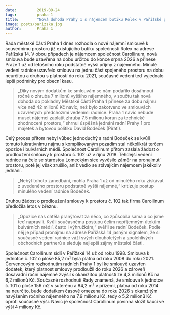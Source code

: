 ```yaml
---
date:         2019-09-24
tags:         praha-1
title:        "Nová dohoda Prahy 1 s nájemcem butiku Rolex v Pařížské přinese do obecní kasy desítky milionů korun navíc"
image: posts/parizska.jpg
author:       Praha 1
---
```


Rada městské části Praha 1 dnes rozhodla o nové nájemní smlouvě k sousednímu prostoru již existujícího butiku společnosti Rolex na adrese Pařížská 14. V obou případech je nájemcem společnost Carollinum, nová smlouva bude uzavřena na dobu určitou do konce srpna 2026 a přinese Praze 1 už od letošního roku podstatně vyšší příjmy z nájemného. Minulé vedení radnice uzavřelo smlouvu na jednu část spojeného prostoru na dobu neurčitou a druhou s platností do roku 2021, současné vedení teď vyjednalo lepší podmínky pro obecní kasu.

> „Díky novým dodatkům ke smlouvám se nám podařilo dosáhnout ročně o zhruba 7 milionů vyššího nájemného, v součtu tak nová dohoda do pokladny Městské části Praha 1 přinese za dobu nájmu více než 42 milionů Kč navíc, než bylo zakotveno ve smlouvách uzavřených předchozími vedeními radnice. Praha 1 navíc nebude muset nájemci zaplatit zhruba 7,5 milionu korun za technické zhodnocení prostoru,“ shrnul úspěšná jednání radní Prahy 1 pro majetek a bytovou politiku David Bodeček (Piráti).

Celý proces přitom nebyl vůbec jednoduchý a radní Bodeček se kvůli tomuto lukrativnímu nájmu s komplikovaným pozadím stal několikrát terčem opozice i bulvárních médií. Společnost Carollinum přitom zaslala žádost o prodloužení smlouvy k prostoru č. 102 už v říjnu 2018. Tehdejší vedení radnice na čele se starostou Lomeckým sice vyvěsilo záměr na pronajmutí prostoru, poté jej však zrušilo, aniž vedlo se stávajícím nájemcem jakékoliv jednání. 

> „Nebýt tohoto zanedbání, mohla Praha 1 už od minulého roku získávat z uvedeného prostoru podstatně vyšší nájemné,“ kritizuje postup minulého vedení radnice Bodeček.

Druhou žádost o prodloužení smlouvy k prostoru č. 102 tak firma Carollinum předložila letos v březnu. 

> „Opozice nás chtěla pranýřovat za něco, co způsobila sama a co jsme teď napravili. Kvůli současnému postupu čelím nepříjemným útokům bulvárních médií, často i výhružkám,“ svěřil se radní Bodeček. Podle něj je případ pronájmu na adrese Pařížská 14 jasným signálem, že si současné vedení radnice váží svých dlouholetých a spolehlivých obchodních partnerů a sleduje
nejlepší zájmy městské části.  

Společnost Carollinum sídlí v Pařížské 14 už od roku 1998. Smlouva k jednotce č. 102 o ploše 85,2 m² byla platná od roku 2008 do roku 2021. Červencovým rozhodnutím radních Prahy 1 byl ke smlouvě uzavřen dodatek, který platnost smlouvy prodloužil do roku 2026 a zároveň dosavadní roční nájemné zvýšil s okamžitou platností ze 4,3 milionů Kč na 6,2 milionů Kč. Současné rozhodnutí Rady znamená, že smlouva k jednotce č. 101 o ploše 156 m2 v suterénu a 84,2 m² v přízemí, platná od roku 2014 na neurčito, bude dodatkem časově omezena do roku 2026 s okamžitým navýšením ročního nájemného na 7,9 milionu Kč, tedy o 5,2 milionů Kč oproti současné výši. Navíc je společnost Carollinum povinna složit kauci ve výši 4 miliony Kč.
